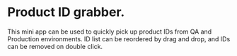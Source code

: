 # Product ID grabber.

This mini app can be used to quickly pick up product IDs from QA and Production environments.
ID list can be reordered by drag and drop, and IDs can be removed on double click.
